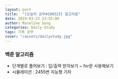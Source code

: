 ```yaml
---
layout: post
title:  "[오늘의 공부#190323] 알고리즘"
date: 2019-03-23 13:55:00
author: Roseline Song
categories: Daily-Study
tags: 기록 공부
cover: "/assets/dailystudy.jpg"
---
```



### 백준 알고리즘 

- 단계별로 풀어보기 : 입/출력 받아보기 ~ for문 사용해보기 
- 시뮬레이션 : 2455번 지능형 기차 

<br>